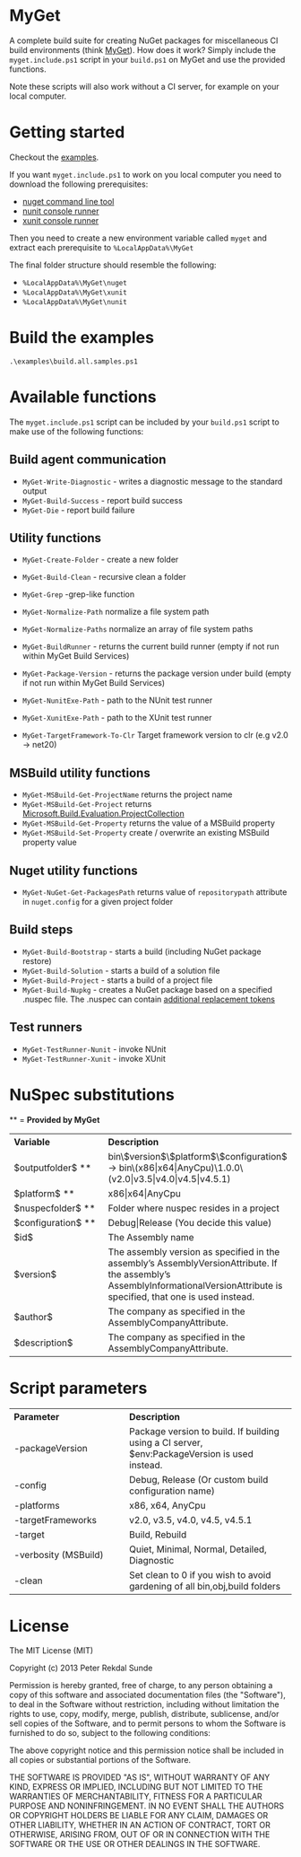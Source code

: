 # MyGet

A complete build suite for creating NuGet packages for miscellaneous CI build environments (think [MyGet](http://www.myget.org)). How does it work? Simply include the  ```myget.include.ps1``` script in your ```build.ps1``` on MyGet and use the provided functions.

Note these scripts will also work without a CI server, for example on your local computer.

# Getting started

Checkout the [examples](https://github.com/peters/myget/tree/master/examples).

If you want ```myget.include.ps1``` to work on you local computer you need to download
the following prerequisites:

* [nuget command line tool](https://nuget.codeplex.com/releases)
* [nunit console runner](http://www.nunit.org/index.php?p=download)
* [xunit console runner](https://xunit.codeplex.com/releases) 

Then you need to create a new environment variable called ```myget``` and
extract each prerequisite to ```%LocalAppData%\MyGet```

The final folder structure should resemble the following:

* ```%LocalAppData%\MyGet\nuget```
* ```%LocalAppData%\MyGet\xunit```
* ```%LocalAppData%\MyGet\nunit```

# Build the examples

```
.\examples\build.all.samples.ps1
```

# Available functions
The ```myget.include.ps1``` script can be included by your ```build.ps1``` script to make use of the following functions:

## Build agent communication
* ```MyGet-Write-Diagnostic``` - writes a diagnostic message to the standard output
* ```MyGet-Build-Success``` - report build success
* ```MyGet-Die``` - report build failure

## Utility functions
* ```MyGet-Create-Folder``` - create a new folder
* ```MyGet-Build-Clean``` - recursive clean a folder
* ```MyGet-Grep``` -grep-like function
* ```MyGet-Normalize-Path``` normalize a file system path
* ```MyGet-Normalize-Paths``` normalize an array of file system paths

* ```MyGet-BuildRunner``` - returns the current build runner (empty if not run within MyGet Build Services)
* ```MyGet-Package-Version``` - returns the package version under build (empty if not run within MyGet Build Services)
* ```MyGet-NunitExe-Path``` - path to the NUnit test runner
* ```MyGet-XunitExe-Path``` - path to the XUnit test runner
* ```MyGet-TargetFramework-To-Clr``` Target framework version to clr (e.g v2.0 -> net20)

## MSBuild utility functions
* ```MyGet-MSBuild-Get-ProjectName``` returns the project name
* ```MyGet-MSBuild-Get-Project``` returns [Microsoft.Build.Evaluation.ProjectCollection](http://msdn.microsoft.com/en-us/library/microsoft.build.evaluation.projectcollection.aspx)
* ```MyGet-MSBuild-Get-Property``` returns the value of a MSBuild property
* ```MyGet-MSBuild-Set-Property``` create / overwrite an existing MSBuild property value

## Nuget utility functions
* ```MyGet-NuGet-Get-PackagesPath``` returns value of ```repositorypath``` attribute in ```nuget.config``` for a given project folder

## Build steps
* ```MyGet-Build-Bootstrap``` - starts a build (including NuGet package restore)
* ```MyGet-Build-Solution``` - starts a build of a solution file
* ```MyGet-Build-Project``` - starts a build of a project file
* ```MyGet-Build-Nupkg``` - creates a NuGet package based on a specified .nuspec file. The .nuspec can contain [additional replacement tokens](https://github.com/peters/myget/edit/master/README.md#nuspec-substitutions)

## Test runners
* ```MyGet-TestRunner-Nunit``` - invoke NUnit
* ```MyGet-TestRunner-Xunit``` - invoke XUnit

# NuSpec substitutions

** = **Provided by MyGet**

<table border="0" cellpadding="3" cellspacing="0" width="90%">
    <tr>
        <th align="left" width="190">
            Variable
        </th>
        <th align="left">
            Description
        </th>
    </tr>
    <tr>
        <td>$outputfolder$ **</td>
        <td>
            bin\$version$\$platform$\$configuration$ -> bin\(x86|x64|AnyCpu)\1.0.0\(v2.0|v3.5|v4.0|v4.5|v4.5.1)
        </td>
    </tr>
    <tr>
        <td>$platform$ **</td>
        <td>x86|x64|AnyCpu</td>
    </tr>
    <tr>
        <td>$nuspecfolder$ **</td>
        <td>Folder where nuspec resides in a project</td>
    </tr>
    <tr>
        <td>$configuration$ **</td>
        <td>Debug|Release (You decide this value)</td>
    </tr>
    <tr>
        <td>$id$</td>
        <td>The Assembly name</td>
    </tr>
    <tr>
        <td>$version$</td>
        <td>The assembly version as specified in the assembly’s AssemblyVersionAttribute. If the assembly’s AssemblyInformationalVersionAttribute is specified, that one is used instead.</td>
    </tr>
    <tr>
        <td>$author$</td>
        <td>The company as specified in the AssemblyCompanyAttribute.</td>
    </tr>
    <tr>
        <td>$description$</td>
        <td>The company as specified in the AssemblyCompanyAttribute.</td>
    </tr>
</tr>
</table>

# Script parameters

<table border="0" cellpadding="3" cellspacing="0" width="90%">
    <tr>
        <th align="left" width="190">
            Parameter
        </th>
        <th align="left">
            Description
        </th>
    </tr>
    <tr>
        <td>-packageVersion</td>
        <td>
            Package version to build. If building using a CI server, $env:PackageVersion is used instead.
        </td>
    </tr>
    <tr>
        <td>-config</td>
        <td>
            Debug, Release (Or custom build configuration name)
        </td>
    </tr>
    <tr>
        <td>-platforms</td>
        <td>
            x86, x64, AnyCpu 
        </td>
    </tr>
    <tr>
        <td>-targetFrameworks</td>
        <td>
            v2.0, v3.5, v4.0, v4.5, v4.5.1
        </td>
    </tr>
    <tr>
        <td>-target</td>
        <td>
            Build, Rebuild
        </td>
    </tr>
    <tr>
        <td>-verbosity (MSBuild)</td>
        <td>
            Quiet, Minimal, Normal, Detailed, Diagnostic
        </td>
    </tr>
    <tr>
        <td>-clean</td>
        <td>
            Set clean to 0 if you wish to avoid gardening of all bin,obj,build folders
        </td>
    </tr>
</table>

# License

The MIT License (MIT)

Copyright (c) 2013 Peter Rekdal Sunde

Permission is hereby granted, free of charge, to any person obtaining a copy of
this software and associated documentation files (the "Software"), to deal in
the Software without restriction, including without limitation the rights to
use, copy, modify, merge, publish, distribute, sublicense, and/or sell copies of
the Software, and to permit persons to whom the Software is furnished to do so,
subject to the following conditions:

The above copyright notice and this permission notice shall be included in all
copies or substantial portions of the Software.

THE SOFTWARE IS PROVIDED "AS IS", WITHOUT WARRANTY OF ANY KIND, EXPRESS OR
IMPLIED, INCLUDING BUT NOT LIMITED TO THE WARRANTIES OF MERCHANTABILITY, FITNESS
FOR A PARTICULAR PURPOSE AND NONINFRINGEMENT. IN NO EVENT SHALL THE AUTHORS OR
COPYRIGHT HOLDERS BE LIABLE FOR ANY CLAIM, DAMAGES OR OTHER LIABILITY, WHETHER
IN AN ACTION OF CONTRACT, TORT OR OTHERWISE, ARISING FROM, OUT OF OR IN
CONNECTION WITH THE SOFTWARE OR THE USE OR OTHER DEALINGS IN THE SOFTWARE.
